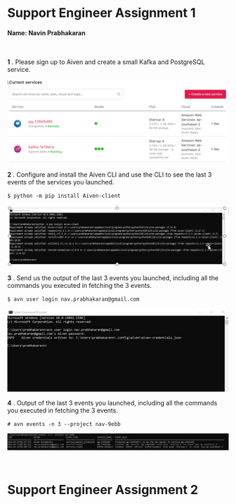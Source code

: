 # Support Engineer Assignment 1
#### Name: Navin Prabhakaran
<br/>

**1** . Please sign up to Aiven and create a small Kafka and PostgreSQL service. 

![](services.jpg "Services")

**2** . Configure and install the Aiven CLI and use the CLI to see the last 3 events of the services you launched. 
```{r}
$ python -m pip install Aiven-client
```
![](CLIInstall.jpg "CLI Intall process")

**3** . Send us the output of the last 3 events you launched, including all the commands you executed in fetching the 3 events.
```{r}
$ avn user login nav.prabhakaran@gmail.com
```
![Login](Login.jpg "Login as user")

**4** . Output of the last 3 events you launched, including all the commands you executed in fetching the 3 events. 
```{r}
# avn events -n 3 --project nav-9ebb
```
![](Events.jpg "Events")

<br/>

# Support Engineer Assignment 2
